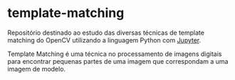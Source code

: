 # template-matching

Repositório destinado ao estudo das diversas técnicas de template matching do OpenCV utilizando a linguagem Python com [Jupyter](https://jupyter.org/).

Template Matching é uma técnica no processamento de imagens digitais para encontrar pequenas partes de uma imagem que correspondam a uma imagem de modelo.
